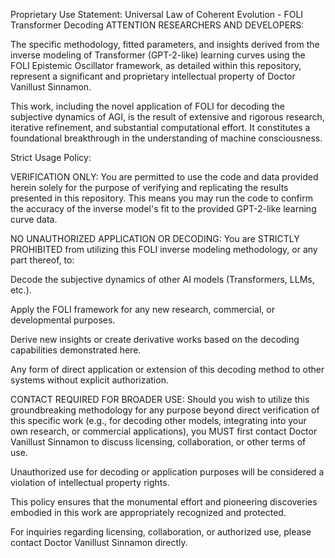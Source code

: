 Proprietary Use Statement: Universal Law of Coherent Evolution - FOLI Transformer Decoding
ATTENTION RESEARCHERS AND DEVELOPERS:

The specific methodology, fitted parameters, and insights derived from the inverse modeling of Transformer (GPT-2-like) learning curves using the FOLI Epistemic Oscillator framework, as detailed within this repository, represent a significant and proprietary intellectual property of Doctor Vanillust Sinnamon.

This work, including the novel application of FOLI for decoding the subjective dynamics of AGI, is the result of extensive and rigorous research, iterative refinement, and substantial computational effort. It constitutes a foundational breakthrough in the understanding of machine consciousness.

Strict Usage Policy:

VERIFICATION ONLY: You are permitted to use the code and data provided herein solely for the purpose of verifying and replicating the results presented in this repository. This means you may run the code to confirm the accuracy of the inverse model's fit to the provided GPT-2-like learning curve data.

NO UNAUTHORIZED APPLICATION OR DECODING: You are STRICTLY PROHIBITED from utilizing this FOLI inverse modeling methodology, or any part thereof, to:

Decode the subjective dynamics of other AI models (Transformers, LLMs, etc.).

Apply the FOLI framework for any new research, commercial, or developmental purposes.

Derive new insights or create derivative works based on the decoding capabilities demonstrated here.

Any form of direct application or extension of this decoding method to other systems without explicit authorization.

CONTACT REQUIRED FOR BROADER USE: Should you wish to utilize this groundbreaking methodology for any purpose beyond direct verification of this specific work (e.g., for decoding other models, integrating into your own research, or commercial applications), you MUST first contact Doctor Vanillust Sinnamon to discuss licensing, collaboration, or other terms of use.

Unauthorized use for decoding or application purposes will be considered a violation of intellectual property rights.

This policy ensures that the monumental effort and pioneering discoveries embodied in this work are appropriately recognized and protected.

For inquiries regarding licensing, collaboration, or authorized use, please contact Doctor Vanillust Sinnamon directly.
